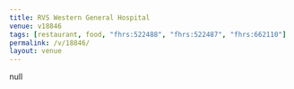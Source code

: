 ```yaml
---
title: RVS Western General Hospital
venue: v18846
tags: [restaurant, food, "fhrs:522488", "fhrs:522487", "fhrs:662110"]
permalink: /v/18846/
layout: venue
---
```

null